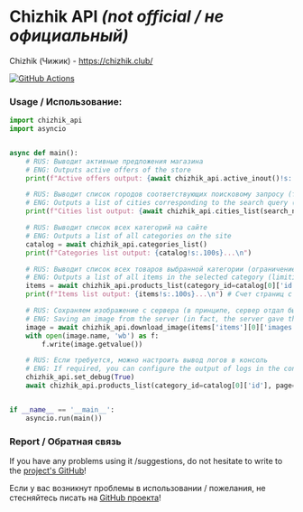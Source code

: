 # Chizhik API *(not official / не официальный)*

Chizhik (Чижик) - https://chizhik.club/

[![GitHub Actions](https://github.com/Open-Inflation/chizhik_api/workflows/API%20Tests%20Daily/badge.svg)](https://github.com/Open-Inflation/chizhik_api/actions?query=workflow%3A"API+Tests+Daily")

### Usage / Использование:
```py
import chizhik_api
import asyncio


async def main():
    # RUS: Выводит активные предложения магазина
    # ENG: Outputs active offers of the store
    print(f"Active offers output: {await chizhik_api.active_inout()!s:.100s}...\n")

    # RUS: Выводит список городов соответствующих поисковому запросу (только на русском языке)
    # ENG: Outputs a list of cities corresponding to the search query (only in Russian language)
    print(f"Cities list output: {await chizhik_api.cities_list(search_name='ар', page=1)!s:.100s}...\n") # Счет страниц с единицы / index starts from 1

    # RUS: Выводит список всех категорий на сайте
    # ENG: Outputs a list of all categories on the site
    catalog = await chizhik_api.categories_list()
    print(f"Categories list output: {catalog!s:.100s}...\n")

    # RUS: Выводит список всех товаров выбранной категории (ограничение 100 элементов, если превышает - запрашивайте через дополнительные страницы)
    # ENG: Outputs a list of all items in the selected category (limiting to 100 elements, if exceeds - request through additional pages)
    items = await chizhik_api.products_list(category_id=catalog[0]['id'], page=1)
    print(f"Items list output: {items!s:.100s}...\n") # Счет страниц с единицы / index starts from 1

    # RUS: Сохраняем изображение с сервера (в принципе, сервер отдал бы их и без обертки моего объекта, но лучше максимально претворяться обычным пользователем)
    # ENG: Saving an image from the server (in fact, the server gave them and without wrapping my object, but better to be as a regular user)
    image = await chizhik_api.download_image(items['items'][0]['images'][0]['image'])
    with open(image.name, 'wb') as f:
        f.write(image.getvalue())

    # RUS: Если требуется, можно настроить вывод логов в консоль
    # ENG: If required, you can configure the output of logs in the console
    chizhik_api.set_debug(True)
    await chizhik_api.products_list(category_id=catalog[0]['id'], page=2)


if __name__ == '__main__':
    asyncio.run(main())
```

### Report / Обратная связь

If you have any problems using it /suggestions, do not hesitate to write to the [project's GitHub](https://github.com/Open-Inflation/chizhik_api/issues)!

Если у вас возникнут проблемы в использовании / пожелания, не стесняйтесь писать на [GitHub проекта](https://github.com/Open-Inflation/chizhik_api/issues)!
